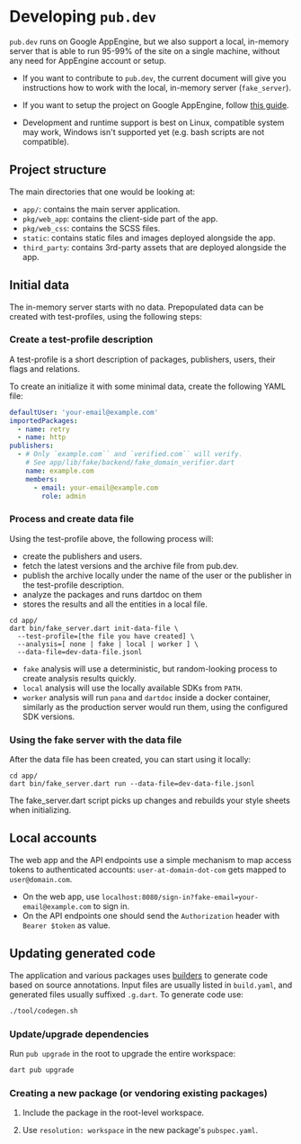 # Developing `pub.dev`

`pub.dev` runs on Google AppEngine, but we also support a local,
in-memory server that is able to run 95-99% of the site on a single
machine, without any need for AppEngine account or setup.

- If you want to contribute to `pub.dev`, the current document will give you
instructions how to work with the local, in-memory server (`fake_server`).

- If you want to setup the project on Google AppEngine, follow [this guide](appengine.md). 

- Development and runtime support is best on Linux, compatible system may work,
  Windows isn't supported yet (e.g. bash scripts are not compatible).

## Project structure

The main directories that one would be looking at:

- `app/`: contains the main server application.
- `pkg/web_app`: contains the client-side part of the app.
- `pkg/web_css`: contains the SCSS files.
- `static`: contains static files and images deployed alongside the app.
- `third_party`: contains 3rd-party assets that are deployed alongside the app.

## Initial data

The in-memory server starts with no data. Prepopulated data can be created
with test-profiles, using the following steps:

### Create a test-profile description

A test-profile is a short description of packages, publishers, users,
their flags and relations.

To create an initialize it with some minimal data, create the following YAML file:

```yaml
defaultUser: 'your-email@example.com'
importedPackages:
  - name: retry
  - name: http
publishers:
  - # Only `example.com`` and `verified.com`` will verify.
    # See app/lib/fake/backend/fake_domain_verifier.dart
    name: example.com
    members:
      - email: your-email@example.com
        role: admin
```

### Process and create data file

Using the test-profile above, the following process will:
- create the publishers and users.
- fetch the latest versions and the archive file from pub.dev.
- publish the archive locally under the name of the user or
  the publisher in the test-profile description.
- analyze the packages and runs dartdoc on them
- stores the results and all the entities in a local file.

```shell script
cd app/
dart bin/fake_server.dart init-data-file \
  --test-profile=[the file you have created] \
  --analysis=[ none | fake | local | worker ] \
  --data-file=dev-data-file.jsonl
```

- `fake` analysis will use a deterministic, but random-looking
  process to create analysis results quickly.
- `local` analysis will use the locally available SDKs from `PATH`.
- `worker` analysis will run `pana` and `dartdoc` inside a docker container,
  similarly as the production server would run them, using the configured
  SDK versions.

### Using the fake server with the data file

After the data file has been created, you can start using it locally:

```shell script
cd app/
dart bin/fake_server.dart run --data-file=dev-data-file.jsonl
```

The fake_server.dart script picks up changes and rebuilds your style sheets when initializing.

## Local accounts

The web app and the API endpoints use a simple mechanism to map access tokens
to authenticated accounts: `user-at-domain-dot-com` gets mapped to `user@domain.com`.

- On the web app, use `localhost:8080/sign-in?fake-email=your-email@example.com` to sign in.
- On the API endpoints one should send the `Authorization` header with `Bearer $token` as value.

## Updating generated code

The application and various packages uses
[builders](https://pub.dev/packages/build) to generate code based on source
annotations. Input files are usually listed in `build.yaml`, and generated
files usually suffixed `.g.dart`. To generate code use:

```bash
./tool/codegen.sh
```

### Update/upgrade dependencies

Run `pub upgrade` in the root to upgrade the entire workspace:

```bash
dart pub upgrade
```

### Creating a new package (or vendoring existing packages)

1. Include the package in the root-level workspace.

2. Use `resolution: workspace` in the new package's `pubspec.yaml`.

